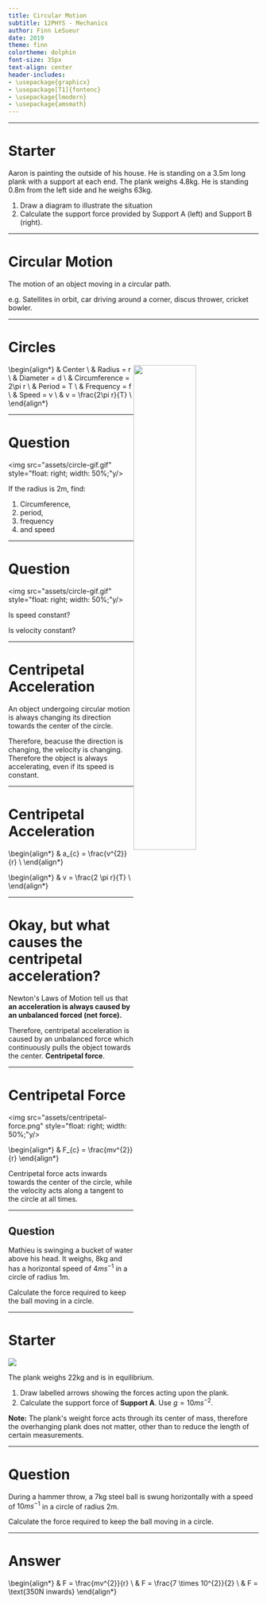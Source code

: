 ```yaml
---
title: Circular Motion
subtitle: 12PHYS - Mechanics
author: Finn LeSueur
date: 2019
theme: finn
colortheme: dolphin
font-size: 35px
text-align: center
header-includes:
- \usepackage{graphicx}
- \usepackage[T1]{fontenc}
- \usepackage{lmodern}
- \usepackage{amsmath}
---
```


---

# Starter

Aaron is painting the outside of his house. He is standing on a 3.5m long plank with a support at each end. The plank weighs 4.8kg. He is standing 0.8m from the left side and he weighs 63kg.

1. Draw a diagram to illustrate the situation
2. Calculate the support force provided by Support A (left) and Support B (right).

---

# Circular Motion

The motion of an object moving in a circular path.

e.g. Satellites in orbit, car driving around a corner, discus thrower, cricket bowler.

---

# Circles

<img src="assets/circle-diagram.png" style="float: right; width: 50%;"/>

\begin{align*}
    & Center \\
    & Radius = r \\
    & Diameter = d \\
    & Circumference = 2\pi r \\
    & Period = T \\
    & Frequency = f \\
    & Speed = v \\
    & v = \frac{2\pi r}{T} \\
\end{align*}

---

# Question
<img src="assets/circle-gif.gif" style="float: right; width: 50%;"y/>

If the radius is 2m, find:

1. Circumference,
2. period,
3. frequency
4. and speed

---

# Question

<img src="assets/circle-gif.gif" style="float: right; width: 50%;"y/>

Is speed constant?

Is velocity constant?

---

# Centripetal Acceleration

An object undergoing circular motion is always changing its direction towards the center of the circle.

Therefore, beacuse the direction is changing, the velocity is changing. Therefore the object is always accelerating, even if its speed is constant.

---

# Centripetal Acceleration

\begin{align*}
    & a_{c} = \frac{v^{2}}{r} \\
\end{align*}

\begin{align*}
    & v = \frac{2 \pi r}{T} \\
\end{align*}

---

# Okay, but what causes the centripetal acceleration?

Newton's Laws of Motion tell us that __an acceleration is always caused by an unbalanced forced (net force).__

Therefore, centripetal acceleration is caused by an unbalanced force which continuously pulls the object towards the center. __Centripetal force__.

---

# Centripetal Force

<img src="assets/centripetal-force.png" style="float: right; width: 50%;"y/>

\begin{align*}
    & F_{c} = \frac{mv^{2}}{r}
\end{align*}

Centripetal force acts inwards towards the center of the circle, while the velocity acts along a tangent to the circle at all times.

---

## Question

Mathieu is swinging a bucket of water above his head. It weighs, 8kg and has a horizontal speed of $4ms^{-1}$ in a circle of radius 1m.

Calculate the force required to keep the ball moving in a circle.

---

# Starter

<img src="assets/q-49.png" style="max-width: 40%;"/>

The plank weighs 22kg and is in equilibrium.

1. Draw labelled arrows showing the forces acting upon the plank.
2. Calculate the support force of __Support A__. Use $g=10ms^{-2}$.

__Note:__ The plank's weight force acts through its center of mass, therefore the overhanging plank does not matter, other than to reduce the length of certain measurements.

---

# Question

During a hammer throw, a 7kg steel ball is swung horizontally with a speed of $10ms^{-1}$ in a circle of radius 2m.

Calculate the force required to keep the ball moving in a circle.

---

# Answer 

\begin{align*}
    & F = \frac{mv^{2}}{r} \\
    & F = \frac{7 \times 10^{2}}{2} \\
    & F = \text{350N inwards}
\end{align*}
